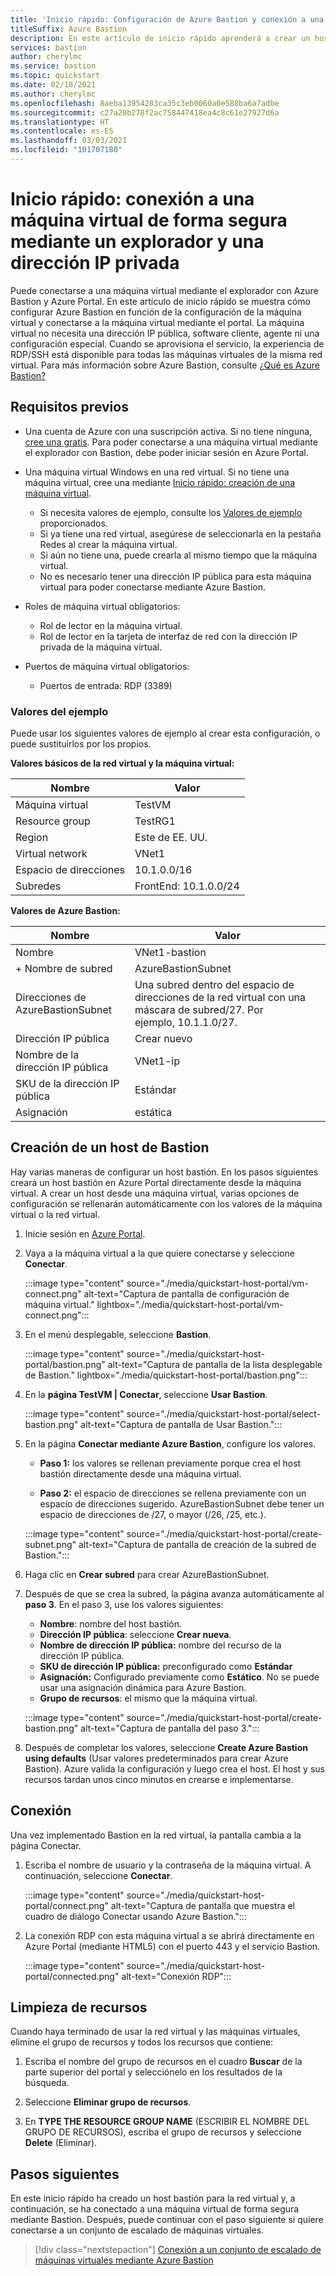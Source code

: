 ```yaml
---
title: 'Inicio rápido: Configuración de Azure Bastion y conexión a una máquina virtual mediante una dirección IP privada y un explorador'
titleSuffix: Azure Bastion
description: En este artículo de inicio rápido aprenderá a crear un host de Azure Bastion desde una máquina virtual y a conectarse a ella de forma segura mediante el explorador y una dirección IP privada.
services: bastion
author: cherylmc
ms.service: bastion
ms.topic: quickstart
ms.date: 02/18/2021
ms.author: cherylmc
ms.openlocfilehash: 8aeba13954283ca35c3eb0060a0e588ba6a7adbe
ms.sourcegitcommit: c27a20b278f2ac758447418ea4c8c61e27927d6a
ms.translationtype: HT
ms.contentlocale: es-ES
ms.lasthandoff: 03/03/2021
ms.locfileid: "101707180"
---
```

# <a name="quickstart-connect-to-a-vm-securely-through-a-browser-via-private-ip-address"></a>Inicio rápido: conexión a una máquina virtual de forma segura mediante un explorador y una dirección IP privada

Puede conectarse a una máquina virtual mediante el explorador con Azure Bastion y Azure Portal. En este artículo de inicio rápido se muestra cómo configurar Azure Bastion en función de la configuración de la máquina virtual y conectarse a la máquina virtual mediante el portal. La máquina virtual no necesita una dirección IP pública, software cliente, agente ni una configuración especial. Cuando se aprovisiona el servicio, la experiencia de RDP/SSH está disponible para todas las máquinas virtuales de la misma red virtual. Para más información sobre Azure Bastion, consulte [¿Qué es Azure Bastion?](bastion-overview.md)

## <a name="prerequisites"></a><a name="prereq"></a>Requisitos previos

* Una cuenta de Azure con una suscripción activa. Si no tiene ninguna, [cree una gratis](https://azure.microsoft.com/free/?ref=microsoft.com&utm_source=microsoft.com&utm_medium=docs&utm_campaign=visualstudio). Para poder conectarse a una máquina virtual mediante el explorador con Bastion, debe poder iniciar sesión en Azure Portal.

* Una máquina virtual Windows en una red virtual. Si no tiene una máquina virtual, cree una mediante [Inicio rápido: creación de una máquina virtual](../virtual-machines/windows/quick-create-portal.md).

  * Si necesita valores de ejemplo, consulte los [Valores de ejemplo](#values) proporcionados.
  * Si ya tiene una red virtual, asegúrese de seleccionarla en la pestaña Redes al crear la máquina virtual.
  * Si aún no tiene una, puede crearla al mismo tiempo que la máquina virtual.
  * No es necesario tener una dirección IP pública para esta máquina virtual para poder conectarse mediante Azure Bastion.

* Roles de máquina virtual obligatorios:
  * Rol de lector en la máquina virtual.
  * Rol de lector en la tarjeta de interfaz de red con la dirección IP privada de la máquina virtual.
  
* Puertos de máquina virtual obligatorios:
  * Puertos de entrada: RDP (3389)

### <a name="example-values"></a><a name="values"></a>Valores del ejemplo

Puede usar los siguientes valores de ejemplo al crear esta configuración, o puede sustituirlos por los propios.

**Valores básicos de la red virtual y la máquina virtual:**

|**Nombre** | **Valor** |
| --- | --- |
| Máquina virtual| TestVM |
| Resource group | TestRG1 |
| Region | Este de EE. UU. |
| Virtual network | VNet1 |
| Espacio de direcciones | 10.1.0.0/16 |
| Subredes | FrontEnd: 10.1.0.0/24 |

**Valores de Azure Bastion:**

|**Nombre** | **Valor** |
| --- | --- |
| Nombre | VNet1-bastion |
| + Nombre de subred | AzureBastionSubnet |
| Direcciones de AzureBastionSubnet | Una subred dentro del espacio de direcciones de la red virtual con una máscara de subred/27. Por ejemplo, 10.1.1.0/27.  |
| Dirección IP pública |  Crear nuevo |
| Nombre de la dirección IP pública | VNet1-ip  |
| SKU de la dirección IP pública |  Estándar  |
| Asignación  | estática |

## <a name="create-a-bastion-host"></a><a name="createvmset"></a>Creación de un host de Bastion

Hay varias maneras de configurar un host bastión. En los pasos siguientes creará un host bastión en Azure Portal directamente desde la máquina virtual. A crear un host desde una máquina virtual, varias opciones de configuración se rellenarán automáticamente con los valores de la máquina virtual o la red virtual.

1. Inicie sesión en [Azure Portal](https://portal.azure.com).
1. Vaya a la máquina virtual a la que quiere conectarse y seleccione **Conectar**.

   :::image type="content" source="./media/quickstart-host-portal/vm-connect.png" alt-text="Captura de pantalla de configuración de máquina virtual." lightbox="./media/quickstart-host-portal/vm-connect.png":::
1. En el menú desplegable, seleccione **Bastion**.

   :::image type="content" source="./media/quickstart-host-portal/bastion.png" alt-text="Captura de pantalla de la lista desplegable de Bastion." lightbox="./media/quickstart-host-portal/bastion.png":::
1. En la **página TestVM | Conectar**, seleccione **Usar Bastion**.

   :::image type="content" source="./media/quickstart-host-portal/select-bastion.png" alt-text="Captura de pantalla de Usar Bastion.":::

1. En la página **Conectar mediante Azure Bastion**, configure los valores.

   * **Paso 1:** los valores se rellenan previamente porque crea el host bastión directamente desde una máquina virtual.

   * **Paso 2:** el espacio de direcciones se rellena previamente con un espacio de direcciones sugerido. AzureBastionSubnet debe tener un espacio de direcciones de /27, o mayor (/26, /25, etc.).

   :::image type="content" source="./media/quickstart-host-portal/create-subnet.png" alt-text="Captura de pantalla de creación de la subred de Bastion.":::

1. Haga clic en **Crear subred** para crear AzureBastionSubnet.
1. Después de que se crea la subred, la página avanza automáticamente al **paso 3**. En el paso 3, use los valores siguientes:

   * **Nombre**: nombre del host bastión.
   * **Dirección IP pública**: seleccione **Crear nueva**.
   * **Nombre de dirección IP pública:** nombre del recurso de la dirección IP pública.
   * **SKU de dirección IP pública:** preconfigurado como **Estándar**
   * **Asignación:** Configurado previamente como **Estático**. No se puede usar una asignación dinámica para Azure Bastion.
   * **Grupo de recursos**: el mismo que la máquina virtual.

   :::image type="content" source="./media/quickstart-host-portal/create-bastion.png" alt-text="Captura de pantalla del paso 3.":::
1. Después de completar los valores, seleccione **Create Azure Bastion using defaults** (Usar valores predeterminados para crear Azure Bastion). Azure valida la configuración y luego crea el host. El host y sus recursos tardan unos cinco minutos en crearse e implementarse.

## <a name="connect"></a><a name="connect"></a>Conexión

Una vez implementado Bastion en la red virtual, la pantalla cambia a la página Conectar.

1. Escriba el nombre de usuario y la contraseña de la máquina virtual. A continuación, seleccione **Conectar**.

   :::image type="content" source="./media/quickstart-host-portal/connect.png" alt-text="Captura de pantalla que muestra el cuadro de diálogo Conectar usando Azure Bastion.":::
1. La conexión RDP con esta máquina virtual a se abrirá directamente en Azure Portal (mediante HTML5) con el puerto 443 y el servicio Bastion.

   :::image type="content" source="./media/quickstart-host-portal/connected.png" alt-text="Conexión RDP":::

## <a name="clean-up-resources"></a>Limpieza de recursos

Cuando haya terminado de usar la red virtual y las máquinas virtuales, elimine el grupo de recursos y todos los recursos que contiene:

1. Escriba el nombre del grupo de recursos en el cuadro **Buscar** de la parte superior del portal y selecciónelo en los resultados de la búsqueda.

1. Seleccione **Eliminar grupo de recursos**.

1. En **TYPE THE RESOURCE GROUP NAME** (ESCRIBIR EL NOMBRE DEL GRUPO DE RECURSOS), escriba el grupo de recursos y seleccione **Delete** (Eliminar).

## <a name="next-steps"></a>Pasos siguientes

En este inicio rápido ha creado un host bastión para la red virtual y, a continuación, se ha conectado a una máquina virtual de forma segura mediante Bastion. Después, puede continuar con el paso siguiente si quiere conectarse a un conjunto de escalado de máquinas virtuales.

> [!div class="nextstepaction"]
> [Conexión a un conjunto de escalado de máquinas virtuales mediante Azure Bastion](bastion-connect-vm-scale-set.md)
